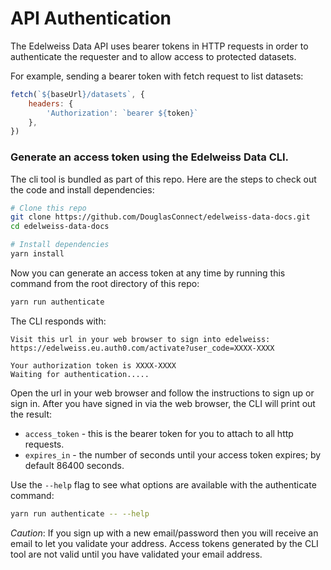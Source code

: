 # API Authentication

The Edelweiss Data API uses bearer tokens in HTTP requests in order to authenticate the requester and to allow access to protected datasets.

For example, sending a bearer token with fetch request to list datasets:

```js
fetch(`${baseUrl}/datasets`, {
    headers: {
        'Authorization': `bearer ${token}`
    },
})
```
### Generate an access token using the Edelweiss Data CLI.

The cli tool is bundled as part of this repo. Here are the steps to check out the code and install dependencies:

```bash
# Clone this repo
git clone https://github.com/DouglasConnect/edelweiss-data-docs.git
cd edelweiss-data-docs

# Install dependencies
yarn install
```

Now you can generate an access token at any time by running this command from the root directory of this repo:

```bash
yarn run authenticate
```

The CLI responds with:

```
Visit this url in your web browser to sign into edelweiss:
https://edelweiss.eu.auth0.com/activate?user_code=XXXX-XXXX

Your authorization token is XXXX-XXXX
Waiting for authentication.....
```

Open the url in your web browser and follow the instructions to sign up or sign in. After you have signed in via the web browser, the CLI will print out the result:

- `access_token` - this is the bearer token for you to attach to all http requests.
- `expires_in` - the number of seconds until your access token expires; by default 86400 seconds.


Use the `--help` flag to see what options are available with the authenticate command:

```bash
yarn run authenticate -- --help
```

*Caution*: If you sign up with a new email/password then you will receive an email to let you validate your address.  Access tokens generated by the CLI tool are not valid until you have validated your email address.
